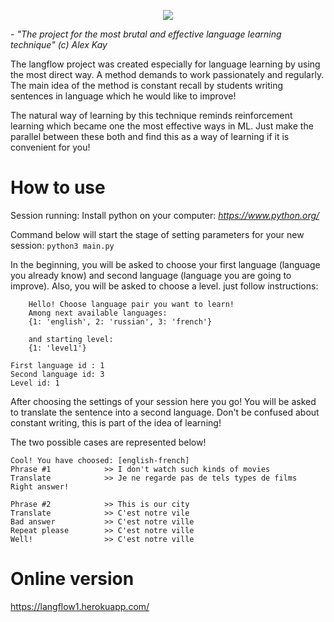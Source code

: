 
<p align="center">
  <img src="https://user-images.githubusercontent.com/55444371/134302141-d272c398-fc11-449b-88e9-ac92823a7b86.png" />
</p>

*- "The project for the most brutal and effective language learning technique" (c) Alex Kay*

  The langflow project was created especially for language learning by using the most direct way. 
A method demands to work passionately and regularly. The main idea of the method is constant recall by students writing sentences in language which he would like to improve! 

  The natural way of learning by this technique reminds reinforcement learning which became one the most effective ways in ML. Just make the parallel between these both and find this as a way of learning if it is convenient for you!

# How to use

Session running:
Install python on your computer: *https://www.python.org/*

Command below will start the stage of setting parameters for your new session:
`python3 main.py` 

In the beginning, you will be asked to choose your first language (language you already know) and second language (language you are going to improve). Also, you will be asked to choose a level. just follow instructions:

```
    Hello! Choose language pair you want to learn!
    Among next available languages:
    {1: 'english', 2: 'russian', 3: 'french'}

    and starting level:
    {1: 'level1'}
    
First language id : 1
Second language id: 3
Level id: 1
```

After choosing the settings of your session here you go!
You will be asked to translate the sentence into a second language. 
Don't be confused about constant writing, this is part of the idea of learning!

The two possible cases are represented below! 
```
Cool! You have choosed: [english-french]
Phrase #1            >> I don't watch such kinds of movies
Translate            >> Je ne regarde pas de tels types de films
Right answer!       

Phrase #2            >> This is our city
Translate            >> C'est notre vile
Bad answer           >> C'est notre ville
Repeat please        >> C'est notre ville
Well!                >> C'est notre ville
```

# Online version
https://langflow1.herokuapp.com/
